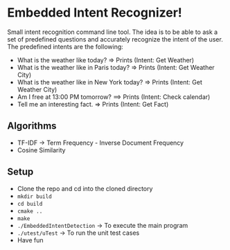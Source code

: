 # Embedded Intent Recognizer!

Small intent recognition command line tool.
The idea is to be able to ask a set of predefined questions and accurately recognize the intent of the user. The predefined intents are the following:
- What is the weather like today? => Prints (Intent: Get Weather)
- What is the weather like in Paris today? => Prints (Intent: Get Weather City)
- What is the weather like in New York today? => Prints (Intent: Get Weather City)
- Am I free at 13:00 PM tomorrow? ==> Prints (Intent: Check calendar)
- Tell me an interesting fact. => Prints (Intent: Get Fact)



## Algorithms

- TF-IDF -> Term Frequency - Inverse Document Frequency
- Cosine Similarity

## Setup

- Clone the repo and cd into the cloned directory
- `mkdir build`
- `cd build`
- `cmake ..`
- `make`
- `./EmbeddedIntentDetection` -> To execute the main program
- `./utest/uTest` -> To run the unit test cases
- Have fun
